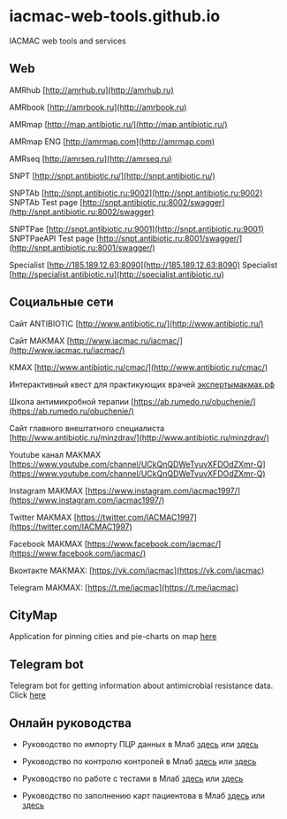 # iacmac-web-tools.github.io
IACMAC web tools and services

## Web

AMRhub [http://amrhub.ru](http://amrhub.ru)

AMRbook [http://amrbook.ru](http://amrbook.ru)

AMRmap [http://map.antibiotic.ru/](http://map.antibiotic.ru/)

AMRmap ENG [http://amrmap.com](http://amrmap.com)

AMRseq [http://amrseq.ru](http://amrseq.ru)

SNPT [http://snpt.antibiotic.ru/](http://snpt.antibiotic.ru/)

SNPTAb [http://snpt.antibiotic.ru:9002](http://snpt.antibiotic.ru:9002)
SNPTAb Test page [http://snpt.antibiotic.ru:8002/swagger](http://snpt.antibiotic.ru:8002/swagger)

SNPTPae [http://snpt.antibiotic.ru:9001](http://snpt.antibiotic.ru:9001)
SNPTPaeAPI Test page [http://snpt.antibiotic.ru:8001/swagger/](http://snpt.antibiotic.ru:8001/swagger/)

Specialist [http://185.189.12.63:8090](http://185.189.12.63:8090)
Specialist [http://specialist.antibiotic.ru](http://specialist.antibiotic.ru)

## Социальные сети

Сайт ANTIBIOTIC [http://www.antibiotic.ru/](http://www.antibiotic.ru/)

Сайт МАКМАХ [http://www.iacmac.ru/iacmac/](http://www.iacmac.ru/iacmac/)

КМАХ [http://www.antibiotic.ru/cmac/](http://www.antibiotic.ru/cmac/)

Интерактивный квест для практикующих врачей [экспертымакмах.рф](http://xn--80aantckctkho5byeva.xn--p1ai/)

Школа антимикробной терапии [https://ab.rumedo.ru/obuchenie/](https://ab.rumedo.ru/obuchenie/)

Сайт главного внештатного специалиста [http://www.antibiotic.ru/minzdrav/](http://www.antibiotic.ru/minzdrav/)

Youtube канал МАКМАХ [https://www.youtube.com/channel/UCkQnQDWeTvuvXFDOdZXmr-Q](https://www.youtube.com/channel/UCkQnQDWeTvuvXFDOdZXmr-Q)

Instagram МАКМАХ [https://www.instagram.com/iacmac1997/](https://www.instagram.com/iacmac1997/)

Twitter МАКМАХ [https://twitter.com/IACMAC1997](https://twitter.com/IACMAC1997)

Facebook МАКМАХ [https://www.facebook.com/iacmac/](https://www.facebook.com/iacmac/)

Вконтакте МАКМАХ: [https://vk.com/iacmac](https://vk.com/iacmac)

Telegram МАКМАХ: [https://t.me/iacmac](https://t.me/iacmac)

## CityMap
Application for pinning cities and pie-charts on map [here](https://iacmac-web-tools.github.io/CityMap/)

## Telegram bot
Telegram bot for getting information about antimicrobial resistance data. Click [here](https://web.telegram.org/#/im?p=@mapAntibiotic_bot)

## Онлайн руководства

- Руководство по импорту ПЦР данных в Млаб [здесь](https://iacmac-web-tools.github.io/MlabImportPCR/) или [здесь](https://iacmac-web-tools.github.io/MlabImportPCR/ReadMe.html)

- Руководство по контролю контролей в Млаб [здесь](https://iacmac-web-tools.github.io/MlabControlOrganisms/) или [здесь](https://iacmac-web-tools.github.io/MlabControlOrganisms/README.html)

- Руководство по работе с тестами в Млаб [здесь](https://iacmac-web-tools.github.io/MlabWorkingWithTest) или [здесь](https://iacmac-web-tools.github.io/MlabWorkingWithTest/index.html)

- Руководство по заполнению карт пациентова в Млаб [здесь](https://iacmac-web-tools.github.io/MlabPatientCardEdiing) или [здесь](https://iacmac-web-tools.github.io/MlabPatientCardEdiing/index.html)
